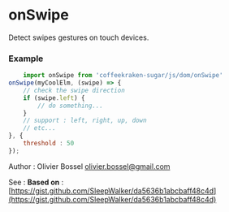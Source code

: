# onSwipe

Detect swipes gestures on touch devices.


### Example
```js
	import onSwipe from 'coffeekraken-sugar/js/dom/onSwipe'
onSwipe(myCoolElm, (swipe) => {
	// check the swipe direction
	if (swipe.left) {
		// do something...
	}
	// support : left, right, up, down
	// etc...
}, {
	threshold : 50
});
```
Author : Olivier Bossel [olivier.bossel@gmail.com](mailto:olivier.bossel@gmail.com)

See : **Based on** : [https://gist.github.com/SleepWalker/da5636b1abcbaff48c4d](https://gist.github.com/SleepWalker/da5636b1abcbaff48c4d)